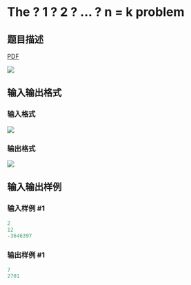 # The ? 1 ? 2 ? ... ? n = k problem

## 题目描述

[problemUrl]: https://uva.onlinejudge.org/index.php?option=com_onlinejudge&Itemid=8&category=12&page=show_problem&problem=966

[PDF](https://uva.onlinejudge.org/external/100/p10025.pdf)

![](https://cdn.luogu.com.cn/upload/vjudge_pic/UVA10025/e0112f6667fd4e1dd0c79ed249e7e0314b847a01.png)

## 输入输出格式

### 输入格式

![](https://cdn.luogu.com.cn/upload/vjudge_pic/UVA10025/12ee2b5f32a4c6d8758f26482f7e33d2c1dcd1fe.png)

### 输出格式

![](https://cdn.luogu.com.cn/upload/vjudge_pic/UVA10025/d369b9ed59bbf25989e4ecca58f7507e42aad5cd.png)

## 输入输出样例

### 输入样例 #1

```cpp
2
12
-3646397
```


### 输出样例 #1

```cpp
7
2701
```


